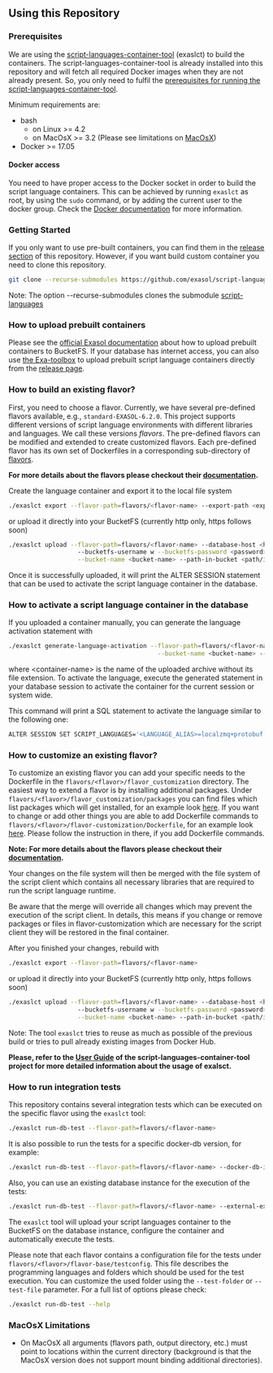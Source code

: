## Using this Repository
### Prerequisites

We are using the [script-languages-container-tool](https://github.com/exasol/script-languages-container-tool) (exaslct) to build the containers. The script-languages-container-tool is already installed into this repository and will fetch all required Docker images when they are not already present. So, you only need to fulfil the [prerequisites for running the script-languages-container-tool](https://github.com/exasol/script-languages-container-tool#for-running).

Minimum requirements are:

* bash
  * on Linux >= 4.2
  * on MacOsX >= 3.2 (Please see limitations on [MacOsX](#macosx-limitations))
* Docker >= 17.05

#### Docker access

You need to have proper access to the Docker socket in order to build the script language containers. This can be achieved by running `exaslct` as root, by using the `sudo` command, or by adding the current user to the docker group. Check the [Docker documentation](https://docs.docker.com/engine/install/linux-postinstall/#manage-docker-as-a-non-root-user) for more information.

### Getting Started

If you only want to use pre-built containers, you can find them in the [release section](https://github.com/exasol/script-languages-release/releases) of this repository. However, if you want build custom container you need to clone this repository.

```bash
git clone --recurse-submodules https://github.com/exasol/script-languages-release.git 
```

Note: The option --recurse-submodules clones the submodule [script-languages](https://github.com/exasol/script-languages)

### How to upload prebuilt containers

Please see the [official Exasol documentation](https://docs.exasol.com/db/latest/database_concepts/udf_scripts/adding_new_packages_script_languages.htm?Highlight=container) about how to upload prebuilt containers to BucketFS.
If your database has internet access, you can also use [the Exa-toolbox](https://github.com/exasol/exa-toolbox/blob/master/utilities/README.md#upload_github_release_file_to_bucketfs) to upload prebuilt script language containers directly from the [release page](https://github.com/exasol/script-languages-release/releases). 

### How to build an existing flavor?

First, you need to choose a flavor. Currently, we have several pre-defined flavors available, e.g., `standard-EXASOL-6.2.0`.
This project supports different versions of script language environments with different libraries and languages.
We call these versions _flavors_. The pre-defined flavors can be modified and extended to create customized flavors.
Each pre-defined flavor has its own set of Dockerfiles in a corresponding sub-directory of [flavors](../../flavors). 

**For more details about the flavors please checkout their [documentation](../../flavors/README.md).**

Create the language container and export it to the local file system

```bash
./exaslct export --flavor-path=flavors/<flavor-name> --export-path <export-path>
```

or upload it directly into your BucketFS (currently http only, https follows soon)

```bash
./exaslct upload --flavor-path=flavors/<flavor-name> --database-host <hostname-or-ip> --bucketfs-port <port> \ 
                   --bucketfs-username w --bucketfs-password <password>  --bucketfs-name <bucketfs-name> \
                   --bucket-name <bucket-name> --path-in-bucket <path/in/bucket>
```

Once it is successfully uploaded, it will print the ALTER SESSION statement
that can be used to activate the script language container in the database.

### How to activate a script language container in the database

If you uploaded a container manually, you can generate the language activation statement with

```bash
./exaslct generate-language-activation --flavor-path=flavors/<flavor-name> --bucketfs-name <bucketfs-name> \
                                         --bucket-name <bucket-name> --path-in-bucket <path/in/bucket> --container-name <container-name>
```

where \<container-name> is the name of the uploaded archive without its file extension. To activate the language, execute the generated statement in your database session to activate the container for the current session or system wide.

This command will print a SQL statement to activate the language similar to the following one:

```bash
ALTER SESSION SET SCRIPT_LANGUAGES='<LANGUAGE_ALIAS>=localzmq+protobuf:///<bucketfs-name>/<bucket-name>/<path-in-bucket>/<container-name>?lang=<language>#buckets/<bucketfs-name>/<bucket-name>/<path-in-bucket>/<container-name>/exaudf/exaudfclient[_py3]';
```

### How to customize an existing flavor?

To customize an existing flavor you can add your specific needs to the Dockerfile in the `flavors/<flavor>/flavor_customization` directory. The easiest way to extend a flavor is by installing additional packages.
Under `flavors/<flavor>/flavor_customization/packages` you can find files which list packages which will 
get installed, for an example look [here](../../flavors/standard-EXASOL-7.0.0/flavor_customization/packages). If you want to change or add other things you are able to add Dockerfile commands to
`flavors/<flavor>/flavor-customization/Dockerfile`, for an example look [here](../../flavors/standard-EXASOL-7.0.0/flavor_customization/Dockerfile). Please follow the instruction in there, if you add Dockerfile commands. 

**Note: For more details about the flavors please checkout their [documentation](../../flavors/README.md).**


Your changes on the file system will then be merged with the file system of the script client
which contains all necessary libraries that are required to run the script language runtime.

Be aware that the merge will override all changes which may prevent the execution of the script client.
In details, this means if you change or remove packages or files in flavor-customization
which are necessary for the script client they will be restored in the final container.

After you finished your changes, rebuild with 

```bash
./exaslct export --flavor-path=flavors/<flavor-name>
```

or upload it directly into your BucketFS (currently http only, https follows soon)

```bash
./exaslct upload --flavor-path=flavors/<flavor-name> --database-host <hostname-or-ip> --bucketfs-port <port> \ 
                   --bucketfs-username w --bucketfs-password <password>  --bucketfs-name <bucketfs-name> \
                   --bucket-name <bucket-name> --path-in-bucket <path/in/bucket>
```

Note: The tool `exaslct` tries to reuse as much as possible of the previous build or tries to pull already existing images from Docker Hub.

**Please, refer to the [User Guide](https://github.com/exasol/script-languages-container-tool/blob/main/doc/user_guide/user_guide.md) of the script-languages-container-tool project for more detailed information about the usage of exalsct.**


### How to run integration tests

This repository contains several integration tests which can be executed on the specific flavor using the `exaslct` tool:
```bash
./exaslct run-db-test --flavor-path=flavors/<flavor-name>
```

It is also possible to run the tests for a specific docker-db version, for example:
```bash
./exaslct run-db-test --flavor-path=flavors/<flavor-name> --docker-db-image-version 7.1.10
```

Also, you can use an existing database instance for the execution of the tests:
```bash
./exaslct run-db-test --flavor-path=flavors/<flavor-name> --external-exasol-db-host <database host> --external-exasol-db-port <database port> --external-exasol-bucketfs-port <BucketFS port> --external-exasol-db-user <database user>  --external-exasol-db-password <database password> --external-exasol-bucketfs-write-password <BucketFS password>   
```
The `exaslct` tool will upload your script languages container to the BucketFS on the database instance, configure the container and automatically execute the tests.

Please note that each flavor contains a configuration file for the tests under `flavors/<flavor>/flavor-base/testconfig`. This file describes the programming languages and folders which should be used for the test execution. You can customize the used folder using the `--test-folder` or `--test-file` parameter.
For a full list of options please check:
```bash
./exaslct run-db-test --help   
```

### MacOsX Limitations
  
* On MacOsX all arguments (flavors path, output directory, etc.) must point to locations within the current directory (background is that the MacOsX version does not support mount binding additional directories).
